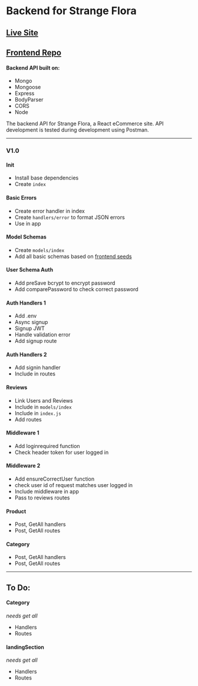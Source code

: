 # Backend for Strange Flora

## [Live Site](https://strange-flora.herokuapp.com/)

## [Frontend Repo](https://github.com/startinmerc/strange-flora)

#### Backend API built on:

* Mongo
* Mongoose
* Express
* BodyParser
* CORS
* Node

The backend API for Strange Flora, a React eCommerce site.
API development is tested during development using Postman.

---

### V1.0

#### Init
* Install base dependencies
* Create `index`

#### Basic Errors
* Create error handler in index
* Create `handlers/error` to format JSON errors
* Use in app

#### Model Schemas
* Create `models/index`
* Add all basic schemas based on [frontend seeds](https://github.com/startinmerc/strange-flora/blob/master/src/seeds.js)

#### User Schema Auth
* Add preSave bcrypt to encrypt password
* Add comparePassword to check correct password

#### Auth Handlers 1
* Add .env
* Async signup
* Signup JWT
* Handle validation error
* Add signup route

#### Auth Handlers 2
* Add signin handler
* Include in routes

#### Reviews
* Link Users and Reviews
* Include in `models/index`
* Include in `index.js`
* Add routes

#### Middleware 1
* Add loginrequired function
* Check header token for user logged in

#### Middleware 2
* Add ensureCorrectUser function
* check user id of request matches user logged in
* Include middleware in app
* Pass to reviews routes

#### Product
* Post, GetAll handlers
* Post, GetAll routes

#### Category
* Post, GetAll handlers
* Post, GetAll routes

---

## To Do:

#### Category
*needs get all*
* Handlers
* Routes



#### landingSection
*needs get all*
* Handlers
* Routes
